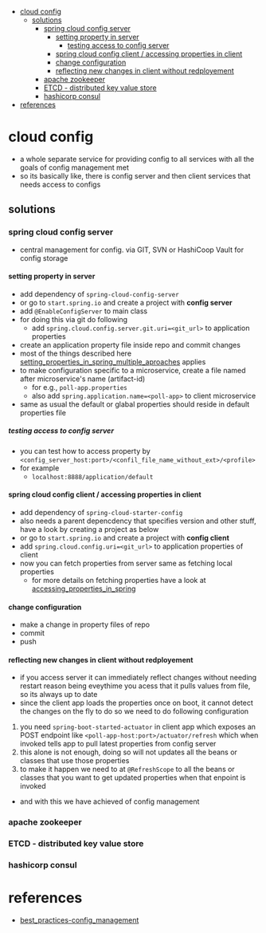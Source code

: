 - [cloud config](#cloud-config)
  - [solutions](#solutions)
    - [spring cloud config server](#spring-cloud-config-server)
      - [setting property in server](#setting-property-in-server)
        - [testing access to config server](#testing-access-to-config-server)
      - [spring cloud config client / accessing properties in client](#spring-cloud-config-client--accessing-properties-in-client)
      - [change configuration](#change-configuration)
      - [reflecting new changes in client without redployement](#reflecting-new-changes-in-client-without-redployement)
    - [apache zookeeper](#apache-zookeeper)
    - [ETCD - distributed key value store](#etcd---distributed-key-value-store)
    - [hashicorp consul](#hashicorp-consul)
- [references](#references)

# cloud config
- a whole separate service for providing config to all services with all the goals of config management met
- so its basically like, there is config server and then client services that needs access to configs

## solutions

### spring cloud config server
- central management for config. via GIT, SVN or HashiCoop Vault for config storage

#### setting property in server
- add dependency of `spring-cloud-config-server`
- or go to `start.spring.io` and create a project with **config server**
- add `@EnableConfigServer` to main class
- for doing this via git do following
  - add `spring.cloud.config.server.git.uri=<git_url>` to application properties
- create an application property file inside repo and commit changes
- most of the things described here [setting_properties_in_spring_multiple_aproaches](setting_properties_in_spring_multiple_aproaches.md) applies
- to make configuration specific to a microservice, create a file named after microservice's name (artifact-id)
  - for e.g., `poll-app.properties`
  - also add `spring.application.name=<poll-app>` to client microservice
- same as usual the default or glabal properties should reside in default properties file

##### testing access to config server
- you can test how to access property by `<config_server_host:port>/<confil_file_name_without_ext>/<profile>`
- for example
  - `localhost:8888/application/default`

#### spring cloud config client / accessing properties in client
- add dependency of `spring-cloud-starter-config`
- also needs a parent depencdency that specifies version and other stuff, have a look by creating a project as below
- or go to `start.spring.io` and create a project with **config client**
- add `spring.cloud.config.uri=<git_url>` to application properties of client
- now you can fetch properties from server same as fetching local properties
  - for more details on fetching properties have a look at [accessing_properties_in_spring](../configuration_management/accessing_properties_in_spring.md)

#### change configuration
- make a change in property files of repo
- commit
- push

#### reflecting new changes in client without redployement
- if you access server it can immediately reflect changes without needing restart reason being eveythime you acess that it pulls values from file, so its always up to date
- since the client app loads the properties once on boot, it cannot detect the changes on the fly to do so we need to do following configuration
1. you need `spring-boot-started-actuator` in client app which exposes an POST endpoint like `<poll-app-host:port>/actuator/refresh` which when invoked tells app to pull latest properties from config server
2. this alone is not enough, doing so will not updates all the beans or classes that use those properties
3. to make it happen we need to at `@RefreshScope` to all the beans or classes that you want to get updated properties when that enpoint is invoked 
- and with this we have achieved of config management

### apache zookeeper
### ETCD - distributed key value store
### hashicorp consul




# references
- [best_practices-config_management](best_practices-config_management.md)